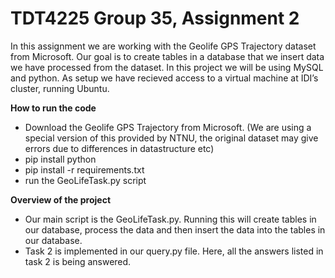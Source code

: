 # TDT4225 Group 35, Assignment 2 
In this assignment we are working with the Geolife GPS Trajectory dataset from Microsoft. Our goal is to create tables in a database that we insert data we have processed from the dataset. In this project we will be using MySQL and python. As setup we have recieved access to a virtual machine at IDI’s cluster, running Ubuntu. 



**How to run the code**
- Download the Geolife GPS Trajectory from Microsoft. (We are using a special version of this provided by NTNU, the original dataset may give errors due to differences in datastructure etc)
- pip install python 
- pip install -r requirements.txt
- run the GeoLifeTask.py script



**Overview of the project**
- Our main script is the GeoLifeTask.py. Running this will create tables in our database, process the data and then insert the data into the tables in our database.
- Task 2 is implemented in our query.py file. Here, all the answers listed in task 2 is being answered. 
